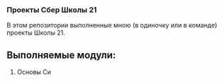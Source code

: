 ### Проекты Сбер Школы 21

В этом репозитории выполненные мною (в одиночку или в команде) проекты Школы 21.

## Выполняемые модули:
1. Основы Си 
